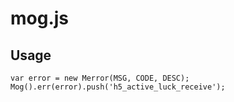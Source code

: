 # mog.js

## Usage
```
var error = new Merror(MSG, CODE, DESC);
Mog().err(error).push('h5_active_luck_receive');
```